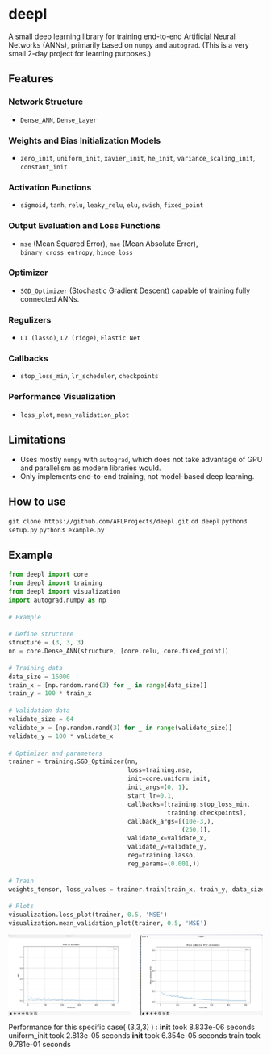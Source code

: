 # deepl

A small deep learning library for training end-to-end Artificial Neural Networks (ANNs), primarily based on `numpy` and `autograd`. (This is a very small 2-day project for learning purposes.)

## Features

### Network Structure
- `Dense_ANN`, `Dense_Layer`

### Weights and Bias Initialization Models
- `zero_init`, `uniform_init`, `xavier_init`, `he_init`, `variance_scaling_init`, `constant_init`

### Activation Functions
- `sigmoid`, `tanh`, `relu`, `leaky_relu`, `elu`, `swish`, `fixed_point`

### Output Evaluation and Loss Functions
- `mse` (Mean Squared Error), `mae` (Mean Absolute Error), `binary_cross_entropy`, `hinge_loss`

### Optimizer
- `SGD_Optimizer` (Stochastic Gradient Descent) capable of training fully connected ANNs.

### Regulizers
- `L1 (lasso)`, `L2 (ridge)`, `Elastic Net`

### Callbacks
- `stop_loss_min`, `lr_scheduler`, `checkpoints`

### Performance Visualization
- `loss_plot`, `mean_validation_plot`

## Limitations
- Uses mostly `numpy` with `autograd`, which does not take advantage of GPU and parallelism as modern libraries would.
- Only implements end-to-end training, not model-based deep learning.

## How to use
`git clone https://github.com/AFLProjects/deepl.git`
`cd deepl`
`python3 setup.py`
`python3 example.py`

## Example

```python
from deepl import core
from deepl import training
from deepl import visualization
import autograd.numpy as np

# Example

# Define structure
structure = (3, 3, 3)
nn = core.Dense_ANN(structure, [core.relu, core.fixed_point])

# Training data
data_size = 16000
train_x = [np.random.rand(3) for _ in range(data_size)]
train_y = 100 * train_x

# Validation data
validate_size = 64
validate_x = [np.random.rand(3) for _ in range(validate_size)]
validate_y = 100 * validate_x

# Optimizer and parameters
trainer = training.SGD_Optimizer(nn,
                                 loss=training.mse,
                                 init=core.uniform_init,
                                 init_args=(0, 1),
                                 start_lr=0.1,
                                 callbacks=[training.stop_loss_min,
                                            training.checkpoints],
                                 callback_args=[(10e-3,),
                                                (250,)],
                                 validate_x=validate_x,
                                 validate_y=validate_y,
                                 reg=training.lasso,
                                 reg_params=(0.001,))

# Train
weights_tensor, loss_values = trainer.train(train_x, train_y, data_size)

# Plots
visualization.loss_plot(trainer, 0.5, 'MSE')
visualization.mean_validation_plot(trainer, 0.5, 'MSE')
```

<div style="display: flex; justify-content: space-between;">
    <img src="images/img1.png" alt="Image 1" style="width: 48%;">
    <img src="images/img2.png" alt="Image 2" style="width: 48%;">
</div>

Performance for this specific case( (3,3,3) ) : 
__init__ took 8.833e-06 seconds
uniform_init took 2.813e-05 seconds
__init__ took 6.354e-05 seconds
train took 9.781e-01 seconds








